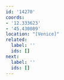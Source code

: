 ```yaml
---
id: '14270'
coords:
- '12.333623'
- '45.430089'
location: "[Venice]"
related:
  label: ''
  ids: []
next:
  label: ''
  ids: []
---
```


